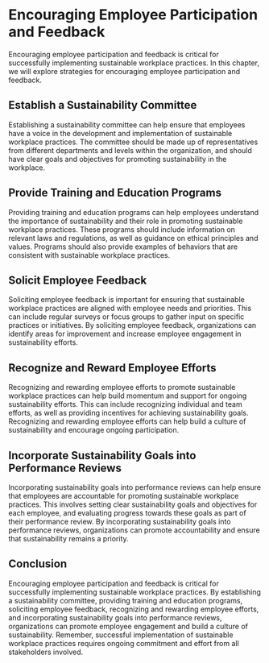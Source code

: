 Encouraging Employee Participation and Feedback
========================================================================================================

Encouraging employee participation and feedback is critical for successfully implementing sustainable workplace practices. In this chapter, we will explore strategies for encouraging employee participation and feedback.

Establish a Sustainability Committee
------------------------------------

Establishing a sustainability committee can help ensure that employees have a voice in the development and implementation of sustainable workplace practices. The committee should be made up of representatives from different departments and levels within the organization, and should have clear goals and objectives for promoting sustainability in the workplace.

Provide Training and Education Programs
---------------------------------------

Providing training and education programs can help employees understand the importance of sustainability and their role in promoting sustainable workplace practices. These programs should include information on relevant laws and regulations, as well as guidance on ethical principles and values. Programs should also provide examples of behaviors that are consistent with sustainable workplace practices.

Solicit Employee Feedback
-------------------------

Soliciting employee feedback is important for ensuring that sustainable workplace practices are aligned with employee needs and priorities. This can include regular surveys or focus groups to gather input on specific practices or initiatives. By soliciting employee feedback, organizations can identify areas for improvement and increase employee engagement in sustainability efforts.

Recognize and Reward Employee Efforts
-------------------------------------

Recognizing and rewarding employee efforts to promote sustainable workplace practices can help build momentum and support for ongoing sustainability efforts. This can include recognizing individual and team efforts, as well as providing incentives for achieving sustainability goals. Recognizing and rewarding employee efforts can help build a culture of sustainability and encourage ongoing participation.

Incorporate Sustainability Goals into Performance Reviews
---------------------------------------------------------

Incorporating sustainability goals into performance reviews can help ensure that employees are accountable for promoting sustainable workplace practices. This involves setting clear sustainability goals and objectives for each employee, and evaluating progress towards these goals as part of their performance review. By incorporating sustainability goals into performance reviews, organizations can promote accountability and ensure that sustainability remains a priority.

Conclusion
----------

Encouraging employee participation and feedback is critical for successfully implementing sustainable workplace practices. By establishing a sustainability committee, providing training and education programs, soliciting employee feedback, recognizing and rewarding employee efforts, and incorporating sustainability goals into performance reviews, organizations can promote employee engagement and build a culture of sustainability. Remember, successful implementation of sustainable workplace practices requires ongoing commitment and effort from all stakeholders involved.
